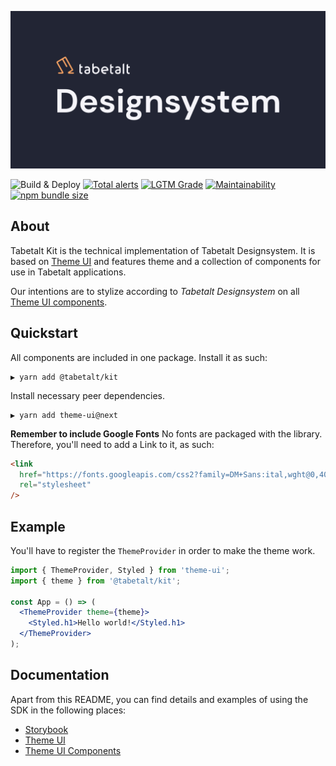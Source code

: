 ![Tabetalt Kit][banner]

![Build & Deploy][build-badge]
[![Total alerts][lgtm-badge]][lgtm-alerts]
[![LGTM Grade][lgtm-grade]][lgtm-alerts]
[![Maintainability][codeclimate-badge]][codeclimate]
[![npm bundle size][bundle-size]][npm]

## About

Tabetalt Kit is the technical implementation of Tabetalt Designsystem. It is based on [Theme UI][theme-ui] and features theme and a collection of components for use in Tabetalt applications.

Our intentions are to stylize according to _Tabetalt Designsystem_ on all [Theme UI components][theme-ui-components].

## Quickstart

All components are included in one package. Install it as such:

```shell
▶ yarn add @tabetalt/kit
```

Install necessary peer dependencies.

```shell
▶ yarn add theme-ui@next
```

**Remember to include Google Fonts** No fonts are packaged with the library. Therefore, you'll need to add a Link to it, as such:

```html
<link
  href="https://fonts.googleapis.com/css2?family=DM+Sans:ital,wght@0,400;0,700;1,400;1,700&display=swap"
  rel="stylesheet"
/>
```

## Example

You'll have to register the `ThemeProvider` in order to make the theme work.

```jsx
import { ThemeProvider, Styled } from 'theme-ui';
import { theme } from '@tabetalt/kit';

const App = () => (
  <ThemeProvider theme={theme}>
    <Styled.h1>Hello world!</Styled.h1>
  </ThemeProvider>
);
```

## Documentation

Apart from this README, you can find details and examples of using the SDK in
the following places:

- [Storybook][storybook]
- [Theme UI][theme-ui]
- [Theme UI Components][theme-ui-components]

[banner]: ./assets/banner.jpg
[npm]: https://www.npmjs.com/package/@tabetalt/kit
[build-badge]: https://img.shields.io/github/workflow/status/tabetalt/kit/Build%20and%20Deploy
[storybook]: https://kit.tabetalt.no/
[storybook-badge]: https://raw.githubusercontent.com/storybookjs/brand/master/badge/badge-storybook.svg
[theme-ui]: https://github.com/system-ui/theme-ui
[theme-ui-components]: https://theme-ui.com/components
[codeclimate-badge]: https://img.shields.io/codeclimate/maintainability/tabetalt/kit
[codeclimate]: https://codeclimate.com/github/tabetalt/kit/maintainability
[lgtm-badge]: https://img.shields.io/lgtm/alerts/g/tabetalt/kit.svg?logo=lgtm&logoWidth=18
[lgtm-alerts]: https://lgtm.com/projects/g/tabetalt/kit/alerts/
[lgtm-grade]: https://img.shields.io/lgtm/grade/javascript/github/tabetalt/kit
[bundle-size]: https://img.shields.io/bundlephobia/min/@tabetalt/kit

